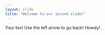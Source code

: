 ```yaml
---
layout: slide
title: "Welcome to our second slide!"
---
```

Your text
Use the left arrow to go back!
Howdy!
